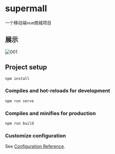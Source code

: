 # supermall
一个移动端vue商城项目
## 展示
![001](https://https://github.com/ctrlwin/supermall/raw/master/images/001.jpg)

## Project setup
```
npm install
```

### Compiles and hot-reloads for development
```
npm run serve
```

### Compiles and minifies for production
```
npm run build
```

### Customize configuration
See [Configuration Reference](https://cli.vuejs.org/config/).
